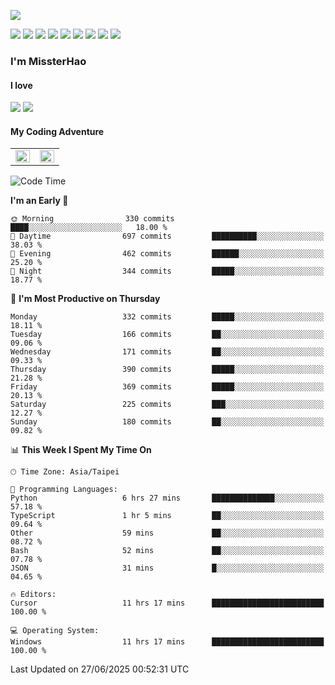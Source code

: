 ![](https://komarev.com/ghpvc/?username=MissterHao&color=ff69b4)

[![](https://img.shields.io/badge/Amazon%20AWS-%23232F3E?logo=amazon-aws&logoColor=white&style=for-the-badge)](https://aws.amazon.com/)
[![](https://img.shields.io/badge/Python-3776AB?style=for-the-badge&logo=python&logoColor=white)](https://www.djangoproject.com/)
[![](https://img.shields.io/badge/Django-092E20?style=for-the-badge&logo=django&logoColor=white)](https://www.python.org/)
[![](https://img.shields.io/badge/Rust-%23EB6400?style=for-the-badge&logo=rust&logoColor=white)](https://www.python.org/)
[![](https://img.shields.io/badge/Flask-23232F3E?style=for-the-badge&logo=flask&logoColor=white)](https://flask.palletsprojects.com/en/2.1.x/)
[![](https://img.shields.io/badge/go-%2300ADD8.svg?&style=for-the-badge&logo=go&logoColor=white)](https://golang.org/)
[![](https://img.shields.io/badge/javascript-%23F7DF1E.svg?&style=for-the-badge&logo=javascript&logoColor=black)](https://www.javascript.com/)
[![](https://img.shields.io/badge/mysql-%234479A1.svg?&style=for-the-badge&logo=mysql&logoColor=white)](https://www.mysql.com/)
[![](https://img.shields.io/badge/docker-%232496ED.svg?&style=for-the-badge&logo=docker&logoColor=white)](https://www.docker.com/)

### I'm MissterHao

#### I love  
![](https://img.shields.io/badge/Netflix-E50914?style=for-the-badge&logo=netflix&logoColor=white)
![](https://img.shields.io/badge/YouTube-FF0000?style=for-the-badge&logo=youtube&logoColor=white)

#### My Coding Adventure
<!-- Readme stats -->
<!-- https://github.com/anuraghazra/github-readme-stats -->
<table>
<tr>
    <td valign="top" width="50%">
    <img src="https://github-readme-stats.vercel.app/api?username=MissterHao&hide_border=true&show_icons=true&locale=en" align="left" style="width: 100%" />
    </td>
    <td valign="top" width="50%">
    <img src="https://github-readme-stats.vercel.app/api/top-langs?username=MissterHao&hide_border=true&show_icons=true&locale=en&layout=compact" align="left" style="width: 100%" />
    </td>
</tr>
</table>  


<!--START_SECTION:waka-->
![Code Time](http://img.shields.io/badge/Code%20Time-2%2C313%20hrs%2033%20mins-blue)

**I'm an Early 🐤** 

```text
🌞 Morning                330 commits         ████░░░░░░░░░░░░░░░░░░░░░   18.00 % 
🌆 Daytime                697 commits         ██████████░░░░░░░░░░░░░░░   38.03 % 
🌃 Evening                462 commits         ██████░░░░░░░░░░░░░░░░░░░   25.20 % 
🌙 Night                  344 commits         █████░░░░░░░░░░░░░░░░░░░░   18.77 % 
```
📅 **I'm Most Productive on Thursday** 

```text
Monday                   332 commits         █████░░░░░░░░░░░░░░░░░░░░   18.11 % 
Tuesday                  166 commits         ██░░░░░░░░░░░░░░░░░░░░░░░   09.06 % 
Wednesday                171 commits         ██░░░░░░░░░░░░░░░░░░░░░░░   09.33 % 
Thursday                 390 commits         █████░░░░░░░░░░░░░░░░░░░░   21.28 % 
Friday                   369 commits         █████░░░░░░░░░░░░░░░░░░░░   20.13 % 
Saturday                 225 commits         ███░░░░░░░░░░░░░░░░░░░░░░   12.27 % 
Sunday                   180 commits         ██░░░░░░░░░░░░░░░░░░░░░░░   09.82 % 
```


📊 **This Week I Spent My Time On** 

```text
🕑︎ Time Zone: Asia/Taipei

💬 Programming Languages: 
Python                   6 hrs 27 mins       ██████████████░░░░░░░░░░░   57.18 % 
TypeScript               1 hr 5 mins         ██░░░░░░░░░░░░░░░░░░░░░░░   09.64 % 
Other                    59 mins             ██░░░░░░░░░░░░░░░░░░░░░░░   08.72 % 
Bash                     52 mins             ██░░░░░░░░░░░░░░░░░░░░░░░   07.78 % 
JSON                     31 mins             █░░░░░░░░░░░░░░░░░░░░░░░░   04.65 % 

🔥 Editors: 
Cursor                   11 hrs 17 mins      █████████████████████████   100.00 % 

💻 Operating System: 
Windows                  11 hrs 17 mins      █████████████████████████   100.00 % 
```


 Last Updated on 27/06/2025 00:52:31 UTC
<!--END_SECTION:waka-->

<!--
**MissterHao/MissterHao** is a ✨ _special_ ✨ repository because its `README.md` (this file) appears on your GitHub profile.

Here are some ideas to get you started:

- 🔭 I’m currently working on ...
- 🌱 I’m currently learning ...
- 👯 I’m looking to collaborate on ...
- 🤔 I’m looking for help with ...
- 💬 Ask me about ...
- 📫 How to reach me: ...
- 😄 Pronouns: ...
- ⚡ Fun fact: ...
-->
